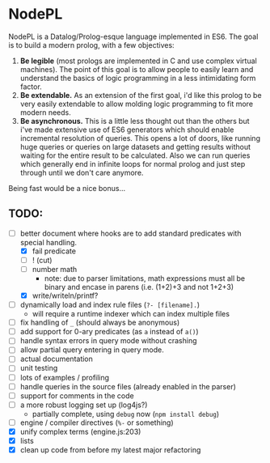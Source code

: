 

# NodePL

NodePL is a Datalog/Prolog-esque language implemented in ES6.
The goal is to build a modern prolog, with a few objectives:

1. __Be legible__ (most prologs are implemented in C and use complex virtual machines).
The point of this goal is to allow people to easily learn and understand the
basics of logic programming in a less intimidating form factor.
1. __Be extendable.__ As an extension of the first goal, i'd like this prolog to be
very easily extendable to allow molding logic programming to fit more modern needs.
1. __Be asynchronous.__ This is a little less thought out than the others but i've
made extensive use of ES6 generators which should enable incremental resolution
of queries. This opens a lot of doors, like running huge queries or queries on large
datasets and getting results without waiting for the entire result to be calculated.
Also we can run queries which generally end in infinite loops for normal prolog
and just step through until we don't care anymore.

Being fast would be a nice bonus...

## TODO:
- [ ] better document where hooks are to add standard predicates with special handling.
    - [x] fail predicate
    - [ ] ! (cut)
    - [ ] number math
	    - note: due to parser limitations, math expressions must all be binary and encase in parens (i.e. (1+2)+3 and not 1+2+3)
	- [x] write/writeln/printf?
- [ ] dynamically load and index rule files (`?- [filename].`)
    - will require a runtime indexer which can index multiple files
- [ ] fix handling of `_` (should always be anonymous)
- [ ] add support for 0-ary predicates (as `a` instead of `a()`)
- [ ] handle syntax errors in query mode without crashing
- [ ] allow partial query entering in query mode.
- [ ] actual documentation
- [ ] unit testing
- [ ] lots of examples / profiling
- [ ] handle queries in the source files (already enabled in the parser)
- [ ] support for comments in the code
- [ ] a more robust logging set up (log4js?)
    - partially complete, using `debug` now (`npm install debug`)
- [ ] engine / compiler directives (`%-` or something)
- [x] unify complex terms (engine.js:203)
- [x] lists
- [x] clean up code from before my latest major refactoring

